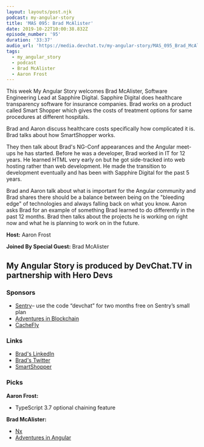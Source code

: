 ```yaml
---
layout: layouts/post.njk
podcast: my-angular-story
title: 'MAS 095: Brad McAlister'
date: 2019-10-22T10:00:38.832Z
episode_number: '95'
duration: '33:37'
audio_url: 'https://media.devchat.tv/my-angular-story/MAS_095_Brad_McAlister.mp3'
tags:
  - my_angular_story
  - podcast
  - Brad McAlister
  - Aaron Frost
---
```

This week My Angular Story welcomes Brad McAlister, Software Engineering Lead at Sapphire Digital. Sapphire Digital does healthcare transparency software for insurance companies. Brad works on a product called Smart Shopper which gives the costs of treatment options for same procedures at different hospitals.

Brad and Aaron discuss healthcare costs specifically how complicated it is. Brad talks about how SmartShopper works. 

They then talk about Brad's NG-Conf appearances and the Angular meet-ups he has started. Before he was a developer, Brad worked in IT for 12 years. He learned HTML very early on but he got side-tracked into web hosting rather than web development. He made the transition to development eventually and has been with Sapphire Digital for the past 5 years.  

Brad and Aaron talk about what is important for the Angular community and Brad shares there should be a balance between being on the "bleeding edge" of technologies and always falling back on what you know. Aaron asks Brad for an example of something Brad learned to do differently in the past 12 months. Brad then talks about the projects he is working on right now and what he is planning to work on in the future. 

**Host:** Aaron Frost

**Joined By Special Guest:** Brad McAlister

## **My Angular Story is produced by DevChat.TV in partnership with Hero Devs**

### **Sponsors**

* [Sentry](http://sentry.io/)– use the code “devchat” for two months free on Sentry’s small plan
* [Adventures in Blockchain](https://devchat.tv/adventures-in-blockchain/)
* [CacheFly](https://www.cachefly.com/)

### **Links**

* [Brad's LinkedIn](https://www.linkedin.com/in/bradmcalister/)
* [Brad's Twitter](https://twitter.com/sonicparke)
* [SmartShopper](https://www.sapphire-digital.com/smartshopper/)

### **Picks**

**Aaron Frost:**

* TypeScript 3.7 optional chaining feature

**Brad McAlister:**

* [Nx](https://nx.dev)
* [Adventures in Angular](https://devchat.tv/adv-in-angular/)

